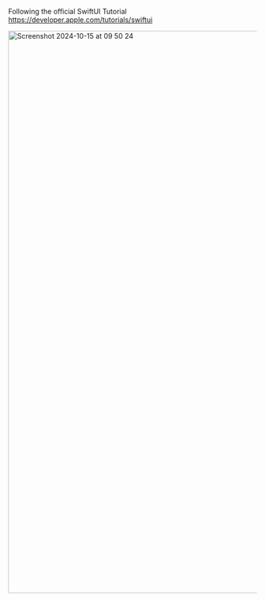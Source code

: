 Following the official SwiftUI Tutorial https://developer.apple.com/tutorials/swiftui


<img width="1141" alt="Screenshot 2024-10-15 at 09 50 24" src="https://github.com/user-attachments/assets/d23395bb-32e0-4cab-9b8a-0b85775d7472">
